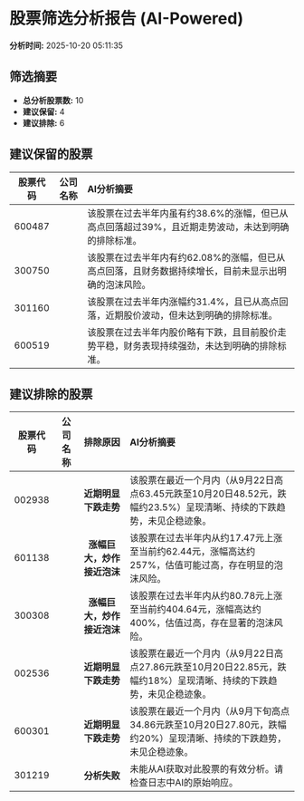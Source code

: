 # 股票筛选分析报告 (AI-Powered)

**分析时间:** 2025-10-20 05:11:35

## 筛选摘要

- **总分析股票数:** 10
- **建议保留:** 4
- **建议排除:** 6

## 建议保留的股票

| 股票代码 | 公司名称 | AI分析摘要 |
|:---:|:---:|:---|
| 600487 |  | 该股票在过去半年内虽有约38.6%的涨幅，但已从高点回落超过39%，且近期走势波动，未达到明确的排除标准。 |
| 300750 |  | 该股票在过去半年内有约62.08%的涨幅，但已从高点回落，且财务数据持续增长，目前未显示出明确的泡沫风险。 |
| 301160 |  | 该股票在过去半年内涨幅约31.4%，且已从高点回落，近期股价波动，但未达到明确的排除标准。 |
| 600519 |  | 该股票在过去半年内股价略有下跌，且目前股价走势平稳，财务表现持续强劲，未达到明确的排除标准。 |

## 建议排除的股票

| 股票代码 | 公司名称 | 排除原因 | AI分析摘要 |
|:---:|:---:|:---:|:---|
| 002938 |  | **近期明显下跌走势** | 该股票在最近一个月内（从9月22日高点63.45元跌至10月20日48.52元，跌幅约23.5%）呈现清晰、持续的下跌趋势，未见企稳迹象。 |
| 601138 |  | **涨幅巨大，炒作接近泡沫** | 该股票在过去半年内从约17.47元上涨至当前约62.44元，涨幅高达约257%，估值可能过高，存在明显的泡沫风险。 |
| 300308 |  | **涨幅巨大，炒作接近泡沫** | 该股票在过去半年内从约80.78元上涨至当前约404.64元，涨幅高达约400%，估值过高，存在显著的泡沫风险。 |
| 002536 |  | **近期明显下跌走势** | 该股票在最近一个月内（从9月22日高点27.86元跌至10月20日22.85元，跌幅约18%）呈现清晰、持续的下跌趋势，未见企稳迹象。 |
| 600301 |  | **近期明显下跌走势** | 该股票在最近一个月内（从9月下旬高点34.86元跌至10月20日27.80元，跌幅约20%）呈现清晰、持续的下跌趋势，未见企稳迹象。 |
| 301219 |  | **分析失败** | 未能从AI获取对此股票的有效分析。请检查日志中AI的原始响应。 |
